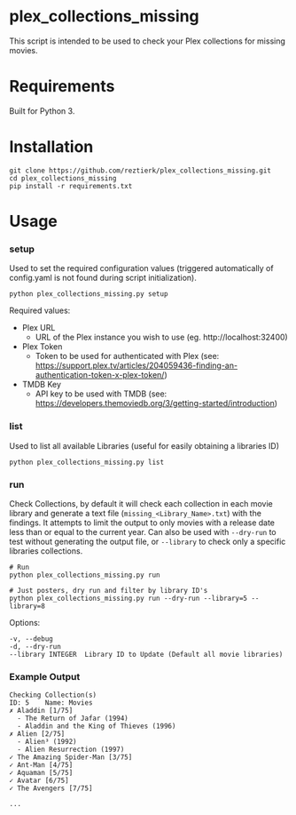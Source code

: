 # plex_collections_missing
This script is intended to be used to check your Plex collections for missing movies.

# Requirements
Built for Python 3.

# Installation
    git clone https://github.com/reztierk/plex_collections_missing.git
    cd plex_collections_missing
    pip install -r requirements.txt

# Usage

### setup
Used to set the required configuration values (triggered automatically of config.yaml is not found during script initialization).

    python plex_collections_missing.py setup

Required values:
 - Plex URL 
    - URL of the Plex instance you wish to use (eg. http://localhost:32400)
 - Plex Token
    - Token to be used for authenticated with Plex (see: https://support.plex.tv/articles/204059436-finding-an-authentication-token-x-plex-token/)
 - TMDB Key
    - API key to be used with TMDB (see: https://developers.themoviedb.org/3/getting-started/introduction)

### list
Used to list all available Libraries (useful for easily obtaining a libraries ID)

    python plex_collections_missing.py list
    
### run
Check Collections, by default it will check each collection in each movie library and generate a text file 
(`missing_<Library_Name>.txt`) with the findings. It attempts to limit the output to only movies with a release date 
less than or equal to the current year. Can also be used with `--dry-run` to test without generating the output file, 
or `--library` to check only a specific libraries collections.

    # Run
    python plex_collections_missing.py run
    
    # Just posters, dry run and filter by library ID's 
    python plex_collections_missing.py run --dry-run --library=5 --library=8
    

Options: 
    
    -v, --debug
    -d, --dry-run
    --library INTEGER  Library ID to Update (Default all movie libraries)

### Example Output
    
    Checking Collection(s)
    ID: 5    Name: Movies
    ✗ Aladdin [1/75]
      - The Return of Jafar (1994)
      - Aladdin and the King of Thieves (1996)
    ✗ Alien [2/75]
      - Alien³ (1992)
      - Alien Resurrection (1997)
    ✓ The Amazing Spider-Man [3/75]
    ✓ Ant-Man [4/75]
    ✓ Aquaman [5/75]
    ✓ Avatar [6/75]
    ✓ The Avengers [7/75]
    
    ...
